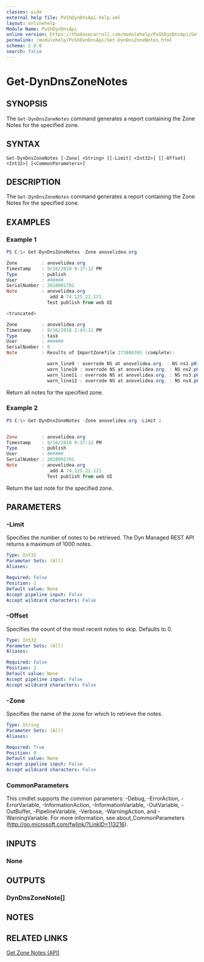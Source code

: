 ```yaml
---
classes: wide
external help file: PoShDynDnsApi-help.xml
layout: onlinehelp
Module Name: PoShDynDnsApi
online version: https://thedavecarroll.com/modulehelp/PoShDynDnsApi/Get-DynDnsZoneNotes.html
permalink: /modulehelp/PoShDynDnsApi/Get-DynDnsZoneNotes.html
schema: 2.0.0
search: false
---
```


# Get-DynDnsZoneNotes

## SYNOPSIS
The `Get-DynDnsZoneNotes` command generates a report containing the Zone Notes for the specified zone.

## SYNTAX

```
Get-DynDnsZoneNotes [-Zone] <String> [[-Limit] <Int32>] [[-Offset] <Int32>] [<CommonParameters>]
```

## DESCRIPTION
The `Get-DynDnsZoneNotes` command generates a report containing the Zone Notes for the specified zone.

## EXAMPLES

### Example 1
```powershell
PS C:\> Get-DynDnsZoneNotes -Zone anovelidea.org

Zone         : anovelidea.org
Timestamp    : 9/16/2018 9:37:12 PM
Type         : publish
User         : ######
SerialNumber : 2018091701
Note         : anovelidea.org
                add A 74.125.21.121
               Test publish from web UI

<truncated>

Zone         : anovelidea.org
Timestamp    : 9/16/2018 2:43:11 PM
Type         : task
User         : ######
SerialNumber : 0
Note         : Results of ImportZonefile 273800391 (complete):

               warn_line9 : overrode NS at anovelidea.org. : NS ns1.p01.dynect.net.
               warn_line10 : overrode NS at anovelidea.org. : NS ns2.p01.dynect.net.
               warn_line11 : overrode NS at anovelidea.org. : NS ns3.p01.dynect.net.
               warn_line12 : overrode NS at anovelidea.org. : NS ns4.p01.dynect.net.
```

Return all notes for the specified zone.

### Example 2
```powershell
PS C:\> Get-DynDnsZoneNotes -Zone anovelidea.org -Limit 1


Zone         : anovelidea.org
Timestamp    : 9/16/2018 9:37:12 PM
Type         : publish
User         : ######
SerialNumber : 2018091701
Note         : anovelidea.org
                add A 74.125.21.121
               Test publish from web UI
```

Return the last note for the specified zone.

## PARAMETERS

### -Limit
Specifies the number of notes to be retrieved. The Dyn Managed REST API returns a maximum of 1000 notes.

```yaml
Type: Int32
Parameter Sets: (All)
Aliases:

Required: False
Position: 1
Default value: None
Accept pipeline input: False
Accept wildcard characters: False
```

### -Offset
Specifies the count of the most recent notes to skip. Defaults to 0.

```yaml
Type: Int32
Parameter Sets: (All)
Aliases:

Required: False
Position: 2
Default value: None
Accept pipeline input: False
Accept wildcard characters: False
```

### -Zone
Specifies the name of the zone for which to retrieve the notes.

```yaml
Type: String
Parameter Sets: (All)
Aliases:

Required: True
Position: 0
Default value: None
Accept pipeline input: False
Accept wildcard characters: False
```

### CommonParameters
This cmdlet supports the common parameters: -Debug, -ErrorAction, -ErrorVariable, -InformationAction, -InformationVariable, -OutVariable, -OutBuffer, -PipelineVariable, -Verbose, -WarningAction, and -WarningVariable. For more information, see about_CommonParameters (http://go.microsoft.com/fwlink/?LinkID=113216).

## INPUTS

### None

## OUTPUTS

### DynDnsZoneNote[]

## NOTES

## RELATED LINKS

[Get Zone Notes (API)](https://help.dyn.com/get-zone-notes-api/)